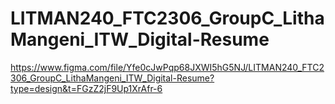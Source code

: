 # LITMAN240_FTC2306_GroupC_LithaMangeni_ITW_Digital-Resume

https://www.figma.com/file/Yfe0cJwPqp68JXWI5hG5NJ/LITMAN240_FTC2306_GroupC_LithaMangeni_ITW_Digital-Resume?type=design&t=FGzZ2jF9Up1XrAfr-6
